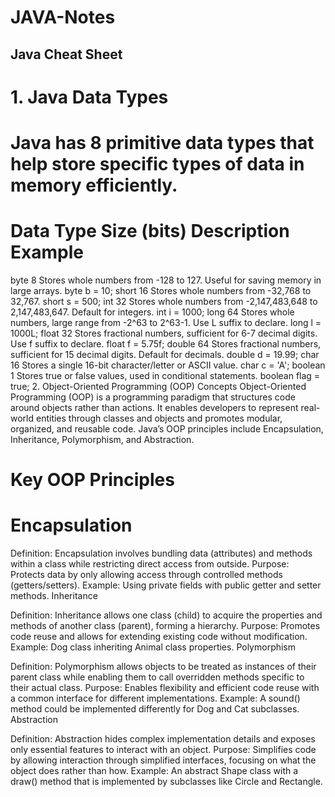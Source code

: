 # JAVA-Notes

## Java Cheat Sheet
# 1. Java Data Types
# Java has 8 primitive data types that help store specific types of data in memory efficiently.

# Data Type	Size (bits)	Description	Example
byte	8	Stores whole numbers from -128 to 127. Useful for saving memory in large arrays.	byte b = 10;
short	16	Stores whole numbers from -32,768 to 32,767.	short s = 500;
int	32	Stores whole numbers from -2,147,483,648 to 2,147,483,647. Default for integers.	int i = 1000;
long	64	Stores whole numbers, large range from -2^63 to 2^63-1. Use L suffix to declare.	long l = 1000L;
float	32	Stores fractional numbers, sufficient for 6-7 decimal digits. Use f suffix to declare.	float f = 5.75f;
double	64	Stores fractional numbers, sufficient for 15 decimal digits. Default for decimals.	double d = 19.99;
char	16	Stores a single 16-bit character/letter or ASCII value.	char c = 'A';
boolean	1	Stores true or false values, used in conditional statements.	boolean flag = true;
2. Object-Oriented Programming (OOP) Concepts
Object-Oriented Programming (OOP) is a programming paradigm that structures code around objects rather than actions. It enables developers to represent real-world entities through classes and objects and promotes modular, organized, and reusable code. Java’s OOP principles include Encapsulation, Inheritance, Polymorphism, and Abstraction.

# Key OOP Principles
# Encapsulation

Definition: Encapsulation involves bundling data (attributes) and methods within a class while restricting direct access from outside.
Purpose: Protects data by only allowing access through controlled methods (getters/setters).
Example: Using private fields with public getter and setter methods.
Inheritance

Definition: Inheritance allows one class (child) to acquire the properties and methods of another class (parent), forming a hierarchy.
Purpose: Promotes code reuse and allows for extending existing code without modification.
Example: Dog class inheriting Animal class properties.
Polymorphism

Definition: Polymorphism allows objects to be treated as instances of their parent class while enabling them to call overridden methods specific to their actual class.
Purpose: Enables flexibility and efficient code reuse with a common interface for different implementations.
Example: A sound() method could be implemented differently for Dog and Cat subclasses.
Abstraction

Definition: Abstraction hides complex implementation details and exposes only essential features to interact with an object.
Purpose: Simplifies code by allowing interaction through simplified interfaces, focusing on what the object does rather than how.
Example: An abstract Shape class with a draw() method that is implemented by subclasses like Circle and Rectangle.
